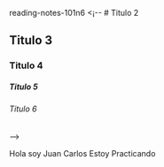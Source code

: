 reading-notes-101n6
<¡-- # Titulo 2
## Titulo 3
### Titulo 4
##### Titulo 5
###### Titulo 6
-->

Hola soy Juan Carlos
Estoy Practicando
